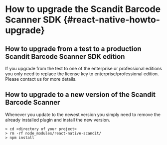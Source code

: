 
How to upgrade the Scandit Barcode Scanner SDK {#react-native-howto-upgrade}
===================================


## How to upgrade from a test to a production Scandit Barcode Scanner SDK edition

If you upgrade from the test to one of the enterprise or professional editions you only need to replace the license key to enterprise/professional edition. Please contact us for more details.

## How to upgrade to a new version of the Scandit Barcode Scanner

Whenever you update to the newest version you simply need to remove the already installed plugin and install the new version.

~~~~~~~~~~~~~~~~~~~~~~~~~~~~~~~~~~~~
> cd <directory of your project>
> rm -rf node_modules/react-native-scandit/
> npm install
~~~~~~~~~~~~~~~~~~~~~~~~~~~~~~~~~~~~

